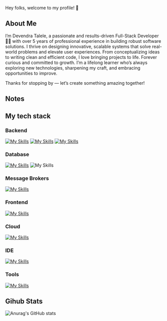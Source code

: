 Hey folks, welcome to my profile! 👋

## About Me

I’m Devendra Talele, a passionate and results-driven Full-Stack Developer 👨‍💻 with over 5 years of professional experience in building robust software solutions.
I thrive on designing innovative, scalable systems that solve real-world problems and elevate user experiences. 
From conceptualizing ideas to writing clean and efficient code, I love bringing projects to life.
Forever curious and committed to growth. 
I’m a lifelong learner who’s always exploring new technologies, sharpening my craft, and embracing opportunities to improve.

Thanks for stopping by — let’s create something amazing together!

## Notes


## My tech stack

### Backend
  [![My Skills](https://skillicons.dev/icons?i=java,spring,hibernate,maven,tomcat,bash&perline=10)](https://skillicons.dev)
  [![My Skills](https://go-skill-icons.vercel.app/api/icons?i=junit&titles=true)](https://go-skill-icons.vercel.app)
  [![My Skills](https://go-skill-icons.vercel.app/api/icons?i=junit&titles=true)](https://go-skill-icons.vercel.app)
### Database
  [![My Skills](https://skillicons.dev/icons?i=mysql&perline=10)](https://skillicons.dev)
  ![My Skills](https://go-skill-icons.vercel.app/api/icons?i=rust,surrealdb,actix,yew&titles=true)
### Message Brokers
  [![My Skills](https://skillicons.dev/icons?i=kafka&perline=10)](https://skillicons.dev)
### Frontend
  [![My Skills](https://skillicons.dev/icons?i=ts,angular&perline=10)](https://skillicons.dev)
### Cloud
  [![My Skills](https://skillicons.dev/icons?i=gcp&perline=10)](https://skillicons.dev)
### IDE
  [![My Skills](https://skillicons.dev/icons?i=eclipse,idea,vscode,atom&perline=10)](https://skillicons.dev)
### Tools
  [![My Skills](https://skillicons.dev/icons?i=docker,jenkins,kubernetes,nginx,git,bitbucket,postman,linux,ubuntu,vim&perline=10)](https://skillicons.dev)

## Gihub Stats

![Anurag's GitHub stats](https://github-readme-stats.vercel.app/api?username=Devendra274&show_icons=true&theme=dark)
